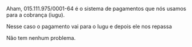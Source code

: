 Aham, 015.111.975/0001-64 é o sistema de pagamentos que nós usamos para a cobrança (iugu).

Nesse caso o pagamento vai para o Iugu e depois ele nos repassa

Não tem nenhum problema.